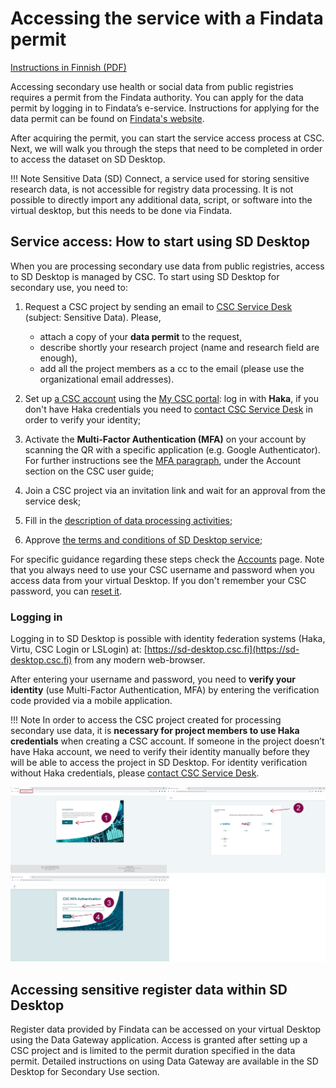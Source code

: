 # Accessing the service with a Findata permit


[Instructions in Finnish (PDF)](https://a3s.fi/docs-files/sensitive-data/SD_palvelut_ja_toisiolaki_kaytto_Findata.pdf)

Accessing secondary use health or social data from public registries requires a permit from the Findata authority. You can apply for the data permit by logging in to Findata’s e-service. Instructions for applying for the data permit can be found on [Findata's website](https://findata.fi/en/permits/).

After acquiring the permit, you can start the service access process at CSC. Next, we will walk you through the steps that need to be completed in order to access the dataset on SD Desktop.

!!! Note
    Sensitive Data (SD) Connect, a service used for storing sensitive research data, is not accessible for registry data processing. It is not possible to directly import any additional data, script, or software into the virtual desktop, but this needs to be done via Findata. 

## Service access: How to start using SD Desktop

When you are processing secondary use data from public registries, access to SD Desktop is managed by CSC. To start using SD Desktop for secondary use, you need to:

1. Request a CSC project by sending an email to [CSC Service Desk](../../support/contact.md) (subject: Sensitive Data). Please,

      * attach a copy of your **data permit** to the request,
      * describe shortly your research project (name and research field are enough),
      * add all the project members as a cc to the email (please use the organizational email addresses).

2. Set up [a CSC account](../../accounts/how-to-create-new-user-account.md) using the [My CSC portal](https://my.csc.fi/): log in with **Haka**, if you don't have Haka credentials you need to [contact CSC Service Desk](../../support/contact.md) in order to verify your identity;
3. Activate the **Multi-Factor Authentication (MFA)** on your account by scanning the QR with a specific application (e.g. Google Authenticator). For further instructions see the [MFA paragraph](../../accounts/mfa.md), under the Account section on the CSC user guide;
4. Join a CSC project via an invitation link and wait for an approval from the service desk;
5. Fill in the [description of data processing activities](../../accounts/when-your-project-handles-personal-data.md);
6. Approve [the terms and conditions of SD Desktop service](../../accounts/how-to-add-service-access-for-project.md#member);

For specific guidance regarding these steps check the [Accounts](../../accounts/index.md) page. Note that you always need to use your CSC username and password when you access data from your virtual Desktop. If you don't remember your CSC password, you can [reset it](../../accounts/how-to-change-password.md#how-to-change-password).

### Logging in

Logging in to SD Desktop is possible with identity federation systems (Haka, Virtu, CSC Login or LSLogin) at:
[https://sd-desktop.csc.fi](https://sd-desktop.csc.fi)
from any modern web-browser. 

After entering your username and password, you need to **verify your identity** (use Multi-Factor Authentication, MFA) by entering the verification code provided via a mobile application.

!!! Note
    In order to access the CSC project created for processing secondary use data, it is **necessary for project members to use Haka credentials** when creating a CSC account. If someone in the project doesn’t have Haka account, we need to verify their identity manually before they will be able to access the project in SD Desktop. For identity verification without Haka credentials, please [contact CSC Service Desk](../../support/contact.md).
 
[![Authentication](images/desktop/desktop_login-mfa1.png)](images/desktop/desktop_login-mfa1.png)



## Accessing sensitive register data within SD Desktop

Register data provided by Findata can be accessed on your virtual Desktop using the Data Gateway application. Access is granted after setting up a CSC project and is limited to the permit duration specified in the data permit. Detailed instructions on using Data Gateway are available in the SD Desktop for Secondary Use section.

